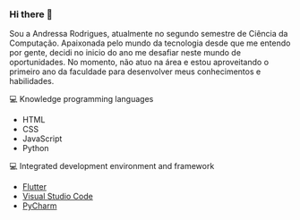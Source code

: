 ### Hi there 👋

Sou a Andressa Rodrigues, atualmente no segundo semestre de Ciência da Computação.
Apaixonada pelo mundo da tecnologia desde que me entendo por gente, decidi no inicio do ano me desafiar neste mundo de oportunidades. No momento, não atuo na área e estou aproveitando o primeiro ano da faculdade para desenvolver meus conhecimentos e habilidades.

 💻 Knowledge programming languages
- HTML
- CSS
- JavaScript
- Python
 
💻  Integrated development environment and framework 
- <a href="https://flet.dev/">Flutter<a/>
- <a href="https://code.visualstudio.com">Visual Studio Code<a/>
- <a href="https://www.jetbrains.com/pycharm/">PyCharm<a/>
